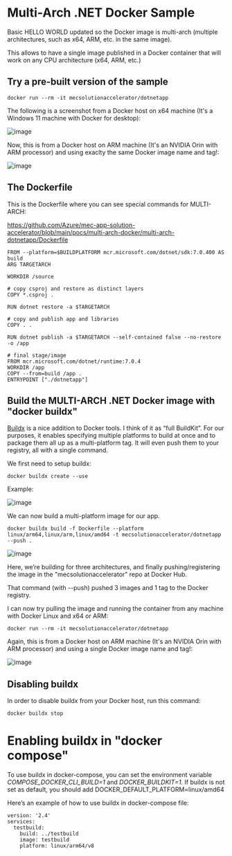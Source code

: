 # Multi-Arch .NET Docker Sample

Basic HELLO WORLD updated so the Docker image is multi-arch (multiple architectures, such as x64, ARM, etc. in the same image).

This allows to have a single image published in a Docker container that will work on any CPU architecture (x64, ARM, etc.)

## Try a pre-built version of the sample

```console
docker run --rm -it mecsolutionaccelerator/dotnetapp
```
The following is a screenshot from a Docker host on x64 machine (It's a Windows 11 machine with Docker for desktop):

![image](https://github.com/Azure/mec-app-solution-accelerator/assets/1712635/d529ffe4-3751-4e19-82c1-219d06e1a3cd)

Now, this is from a Docker host on ARM machine (It's an NVIDIA Orin with ARM processor) and using exaclty the same Docker image name and tag!:

![image](https://github.com/Azure/mec-app-solution-accelerator/assets/1712635/268fdd75-c80a-4647-aa01-a4d97f57c299)


## The Dockerfile

This is the Dockerfile where you can see special commands for MULTI-ARCH:

https://github.com/Azure/mec-app-solution-accelerator/blob/main/pocs/multi-arch-docker/multi-arch-dotnetapp/Dockerfile

```
FROM --platform=$BUILDPLATFORM mcr.microsoft.com/dotnet/sdk:7.0.400 AS build
ARG TARGETARCH

WORKDIR /source

# copy csproj and restore as distinct layers
COPY *.csproj .

RUN dotnet restore -a $TARGETARCH

# copy and publish app and libraries
COPY . .

RUN dotnet publish -a $TARGETARCH --self-contained false --no-restore -o /app

# final stage/image
FROM mcr.microsoft.com/dotnet/runtime:7.0.4
WORKDIR /app
COPY --from=build /app .
ENTRYPOINT ["./dotnetapp"]
```


## Build the MULTI-ARCH .NET Docker image with "docker buildx"

[Buildx](https://www.docker.com/blog/how-to-rapidly-build-multi-architecture-images-with-buildx/) is a nice addition to Docker tools. I think of it as “full BuildKit”. For our purposes, it enables specifying multiple platforms to build at once and to package them all up as a multi-platform tag. It will even push them to your registry, all with a single command.

We first need to setup buildx:

```console
docker buildx create --use
```

Example:

![image](https://github.com/Azure/mec-app-solution-accelerator/assets/1712635/001704b0-dccb-4dba-a7c5-0e67402c28ef)

We can now build a multi-platform image for our app.

```console
docker buildx build -f Dockerfile --platform linux/arm64,linux/arm,linux/amd64 -t mecsolutionaccelerator/dotnetapp --push .
```

![image](https://github.com/Azure/mec-app-solution-accelerator/assets/1712635/e73a466d-96a8-42f7-9a14-daffd65834aa)

Here, we’re building for three architectures, and finally pushing/registering the image in the "mecsolutionaccelerator" repo at Docker Hub.

That command (with --push) pushed 3 images and 1 tag to the Docker registry.

I can now try pulling the image and running the container from any machine with Docker Linux and x64 or ARM:

```console
docker run --rm -it mecsolutionaccelerator/dotnetapp
```
Again, this is from a Docker host on ARM machine (It's an NVIDIA Orin with ARM processor) and using a single Docker image name and tag!:

![image](https://github.com/Azure/mec-app-solution-accelerator/assets/1712635/268fdd75-c80a-4647-aa01-a4d97f57c299)

## Disabling buildx

In order to disable buildx from your Docker host, run this command:

```console
docker buildx stop
```

# Enabling buildx in "docker compose"

To use buildx in docker-compose, you can set the environment variable *COMPOSE_DOCKER_CLI_BUILD=1* and *DOCKER_BUILDKIT=1*. 
If buildx is not set as default, you should add DOCKER_DEFAULT_PLATFORM=linux/amd64

Here’s an example of how to use buildx in docker-compose file:

```console
version: '2.4'
services:
  testbuild:
    build: ../testbuild
    image: testbuild
    platform: linux/arm64/v8
```
